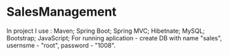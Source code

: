 # SalesManagement
In project I use :
Maven;
Spring Boot;
Spring MVC;
Hibetnate;
MySQL;
Bootstrap;
JavaScript;
For running aplication - create DB with name "sales", usernsme - "root", password - "1008".
